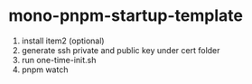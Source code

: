 # mono-pnpm-startup-template

1. install item2 (optional)
2. generate ssh private and public key under cert folder
3. run one-time-init.sh
4. pnpm watch
